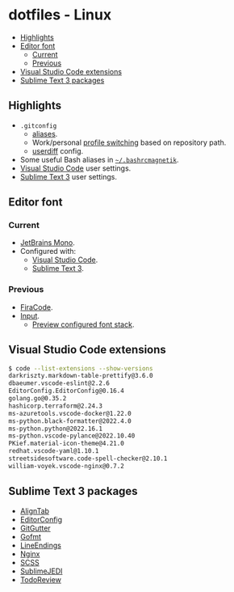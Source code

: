 # dotfiles - Linux

- [Highlights](#highlights)
- [Editor font](#editor-font)
	- [Current](#current)
	- [Previous](#previous)
- [Visual Studio Code extensions](#visual-studio-code-extensions)
- [Sublime Text 3 packages](#sublime-text-3-packages)

## Highlights

- `.gitconfig`
	- [aliases](.gitconfig#L38-L59).
	- Work/personal [profile switching](.gitconfig#L61-L62) based on repository path.
	- [userdiff](.gitattributes-global) config.
- Some useful Bash aliases in [`~/.bashrcmagnetik`](.bashrcmagnetik#L48-L80).
- [Visual Studio Code](https://code.visualstudio.com/) user settings.
- [Sublime Text 3](https://www.sublimetext.com/3) user settings.

## Editor font

### Current

- [JetBrains Mono](https://github.com/JetBrains/JetBrainsMono).
- Configured with:
	- [Visual Studio Code](.config/Code/User/settings.json#L7-L9).
	- [Sublime Text 3](.config/sublime-text-3/Packages/User/Preferences.sublime-settings#L52-L56).

### Previous

- [FiraCode](https://github.com/tonsky/FiraCode).
- [Input](http://input.fontbureau.com/).
	- [Preview configured font stack](http://input.fontbureau.com/preview/?size=14&language=python&theme=solarized-dark&family=InputMono&width=200&weight=400&line-height=1.1&a=0&g=0&i=0&l=0&zero=0&asterisk=0&braces=0&preset=default&customize=please).

## Visual Studio Code extensions

```sh
$ code --list-extensions --show-versions
darkriszty.markdown-table-prettify@3.6.0
dbaeumer.vscode-eslint@2.2.6
EditorConfig.EditorConfig@0.16.4
golang.go@0.35.2
hashicorp.terraform@2.24.3
ms-azuretools.vscode-docker@1.22.0
ms-python.black-formatter@2022.4.0
ms-python.python@2022.16.1
ms-python.vscode-pylance@2022.10.40
PKief.material-icon-theme@4.21.0
redhat.vscode-yaml@1.10.1
streetsidesoftware.code-spell-checker@2.10.1
william-voyek.vscode-nginx@0.7.2
```

## Sublime Text 3 packages

- [AlignTab](https://github.com/randy3k/AlignTab)
- [EditorConfig](https://github.com/sindresorhus/editorconfig-sublime)
- [GitGutter](https://github.com/jisaacks/GitGutter)
- [Gofmt](https://github.com/noonat/sublime-gofmt)
- [LineEndings](https://github.com/titoBouzout/LineEndings)
- [Nginx](https://github.com/brandonwamboldt/sublime-nginx)
- [SCSS](https://github.com/P233/Syntax-highlighting-for-Sass)
- [SublimeJEDI](https://github.com/srusskih/SublimeJEDI)
- [TodoReview](https://github.com/jonathandelgado/SublimeTodoReview)

